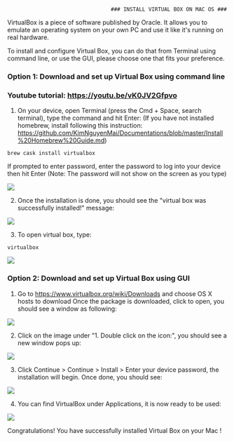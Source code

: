                                      ### INSTALL VIRTUAL BOX ON MAC OS ###

VirtualBox is a piece of software published by Oracle. It allows you to emulate an operating system on your own PC and use it like it's running on real hardware. 

To install and configure Virtual Box, you can do that from Terminal using command line, or use the GUI, please choose one that fits your preference.  

### Option 1: Download and set up Virtual Box using command line ###

### Youtube tutorial: https://youtu.be/vK0JV2Gfpvo ### 

1.	On your device, open Terminal (press the Cmd + Space, search terminal), type the command and hit Enter: 
(If you have not installed homebrew, install following this instruction: https://github.com/KimNguyenMai/Documentations/blob/master/Install%20Homebrew%20Guide.md) 

``` brew cask install virtualbox ```

If prompted to enter password, enter the password to log into your device then hit Enter (Note: The password will not show on the screen as you type) 

![](images/VMusingHomeBrew.png)

2.	Once the installation is done, you should see the "virtual box was successfully installed!" message:  

 ![](images/MacVMInstalled.png)

3. To open virtual box, type: 

```virtualbox ```

 ![](images/openVMonMac.png)


### Option 2: Download and set up Virtual Box using GUI ###

1. Go to https://www.virtualbox.org/wiki/Downloads and choose OS X hosts to download 
Once the package is downloaded, click to open, you should see a window as following: 

![](images/MacVMGUI.png)

2. Click on the image under "1. Double click on the icon:", you should see a new window pops up:
 
![](images/MacVMGUI2.png)

3. Click Continue > Continue > Install > Enter your device password, the installation will begin. Once done, you should see: 

![](images/MacVMGUI3.png)

4. You can find VirtualBox under Applications, it is now ready to be used:  

 ![](images/openVMonMacGUI.png)

Congratulations! You have successfully installed Virtual Box on your Mac ! 

